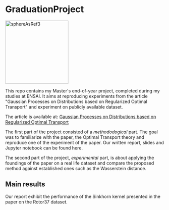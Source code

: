 # GraduationProject

<img src="[drawing.jpg](https://github.com/Lui5ito/GraduationProject/assets/104061901/fb468526-9013-478e-ad7b-3b50a3492610)" alt="sphereAsRef3" width="200"/>

This repo contains my Master's end-of-year project, completed during my studies at ENSAI. It aims at reproducing experiments from the article "Gaussian Processes on Distributions based on Regularized Optimal Transport" and experiment on publicly available dataset.

The article is available at: [Gaussian Processes on Distributions based on Regularized Optimal Transport](https://arxiv.org/abs/2210.06574)

The first part of the project consisted of a *methododogical* part. The goal was to familiarize with the paper, the Optimal Transport theory and reproduce one of the experiment of the paper. Our written report, slides and Jupyter notebook can be found here.

The second part of the project, *experimental* part, is about applying the foundings of the paper on a real life dataset and compare the proposed method against established ones such as the Wasserstein distance.

## Main results

Our report exhibit the performance of the Sinkhorn kernel presented in the paper on the Rotor37 dataset. 
